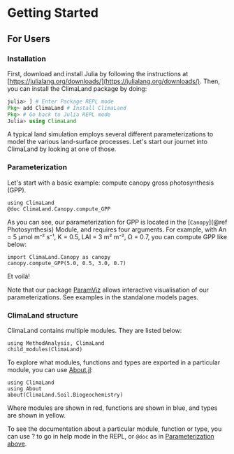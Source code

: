 # Getting Started

## For Users

### Installation

First, download and install Julia by following the instructions at [https://julialang.org/downloads/](https://julialang.org/downloads/).
Then, you can install the ClimaLand package by doing:

```julia
julia> ] # Enter Package REPL mode
Pkg> add ClimaLand # Install ClimaLand
Pkg> # Go back to Julia REPL mode
Julia> using ClimaLand
```

A typical land simulation employs several different parameterizations to model the various land-surface processes. Let's start our journet into ClimaLand by looking at one of those.

### Parameterization

Let's start with a basic example: compute canopy gross photosynthesis (GPP).

```@repl
using ClimaLand
@doc ClimaLand.Canopy.compute_GPP
```

As you can see, our parameterization for GPP is located in the [`Canopy`](@ref Photosynthesis) Module, and requires four arguments.
For example, with An = 5 µmol m⁻² s⁻¹, K = 0.5, LAI = 3 m² m⁻², Ω = 0.7, you can compute GPP like below:

```@repl
import ClimaLand.Canopy as canopy
canopy.compute_GPP(5.0, 0.5, 3.0, 0.7)
```

Et voilà!

Note that our package [ParamViz](https://github.com/CliMA/ParamViz.jl) allows interactive visualisation of
our parameterizations. See examples in the standalone models pages.

### ClimaLand structure

ClimaLand contains multiple modules. They are listed below:

```@repl
using MethodAnalysis, ClimaLand
child_modules(ClimaLand)
```

To explore what modules, functions and types are exported in a particular module, you can use [About.jl](https://github.com/tecosaur/About.jl):

```@repl
using ClimaLand
using About
about(ClimaLand.Soil.Biogeochemistry)
```

Where modules are shown in red, functions are shown in blue, and types are shown in yellow.

To see the documentation about a particular module, function or type, you can use ? to go in help mode
in the REPL, or `@doc` as in [Parameterization above](#Parameterization).

